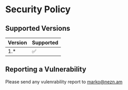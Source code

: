# Security Policy

## Supported Versions

| Version | Supported          |
| ------- | ------------------ |
| 1.*   | :white_check_mark: |

## Reporting a Vulnerability

Please send any vulenrability report to [marko@nezn.am](mailto:marko@nezn.am)
